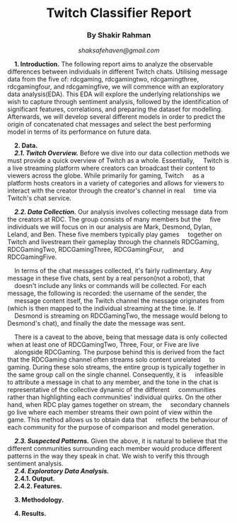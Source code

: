 <h1 align="center">Twitch Classifier Report</h1>
<h3 align="center">By Shakir Rahman</h3>
<p align="center"><em>shaksafehaven@gmail.com</em></p>

&nbsp;&nbsp;&nbsp;&nbsp;**1. Introduction.** The following report aims to analyze the observable differences between individuals in different Twitch chats. Utilising message data from the five of: rdcgaming, rdcgamingtwo, rdcgamingthree, rdcgamingfour, and rdcgamingfive, we will commence with an exploratory data analysis(EDA). This EDA will explore the underlying relationships we wish to capture through sentiment analysis, followed by the identification of significant features, correlations, and preparing the dataset for modelling. Afterwards, we will develop several different models in order to predict the origin of concatenated chat messages and select the best performing model in terms of its performance on future data.

&nbsp;&nbsp;&nbsp;&nbsp;**2. Data.**<br>
&nbsp;&nbsp;&nbsp;&nbsp;***2.1. Twitch Overview.*** Before we dive into our data collection methods we must provide a quick overview of Twitch as a whole. Essentially, &nbsp;&nbsp;&nbsp;&nbsp;Twitch is a live streaming platform where creators can broadcast their content to viewers across the globe. While primarily for gaming, Twitch &nbsp;&nbsp;&nbsp;&nbsp;as a platform hosts creators in a variety of categories and allows for viewers to interact with the creator through the creator's channel in real &nbsp;&nbsp;&nbsp;&nbsp;time via Twitch's chat service. <br>

&nbsp;&nbsp;&nbsp;&nbsp;***2.2. Data Collection.*** Our analysis involves collecting message data from the creators at RDC. The group consists of many members but the &nbsp;&nbsp;&nbsp;&nbsp;five individuals we will focus on in our analysis are Mark, Desmond, Dylan, Leland, and Ben. These five members typically play games &nbsp;&nbsp;&nbsp;&nbsp;together on Twitch and livestream their gameplay through the channels RDCGaming, RDCGamingTwo, RDCGamingThree, RDCGamingFour, &nbsp;&nbsp;&nbsp;&nbsp;and RDCGamingFive. 

&nbsp;&nbsp;&nbsp;&nbsp;In terms of the chat messages collected, it's fairly rudimentary. Any message in these five chats, sent by a real person(not a robot), that &nbsp;&nbsp;&nbsp;&nbsp;doesn't include any links or commands will be collected. For each message, the following is recorded: the username of the sender, the &nbsp;&nbsp;&nbsp;&nbsp;message content itself, the Twitch channel the message originates from (which is then mapped to the individual streaming at the time. Ie. If &nbsp;&nbsp;&nbsp;&nbsp;Desmond is streaming on RDCGamingTwo, the message would belong to Desmond's chat), and finally the date the message was sent. 

&nbsp;&nbsp;&nbsp;&nbsp;There is a caveat to the above, being that message data is only collected when at least one of RDCGamingTwo, Three, Four, or Five are live &nbsp;&nbsp;&nbsp;&nbsp;alongside RDCGaming. The purpose behind this is derived from the fact that the RDCGaming channel often streams solo content unrelated &nbsp;&nbsp;&nbsp;&nbsp;to gaming. During these solo streams, the entire group is typically together in the same group call on the single channel. Consequently, it is &nbsp;&nbsp;&nbsp;&nbsp;infeasible to attribute a message in chat to any member, and the tone in the chat is representative of the collective dynamic of the different &nbsp;&nbsp;&nbsp;&nbsp;communities rather than highlighting each communities' individual quirks. On the other hand, when RDC play games together on stream, the &nbsp;&nbsp;&nbsp;&nbsp;secondary channels go live where each member streams their own point of view within the game. This method allows us to obtain data that &nbsp;&nbsp;&nbsp;&nbsp;reflects the behaviour of each community for the purpose of comparison and model generation. <br>

&nbsp;&nbsp;&nbsp;&nbsp;***2.3. Suspected Patterns.*** Given the above, it is natural to believe that the different communities surrounding each member would produce different patterns in the way they speak in chat. We wish to verify this through sentiment analysis. <br>
&nbsp;&nbsp;&nbsp;&nbsp;***2.4. Exploratory Data Analysis.*** <br>
&nbsp;&nbsp;&nbsp;&nbsp;****2.4.1. Output.**** <br>
&nbsp;&nbsp;&nbsp;&nbsp;****2.4.2. Features.**** <br>

&nbsp;&nbsp;&nbsp;&nbsp;**3. Methodology.**

&nbsp;&nbsp;&nbsp;&nbsp;**4. Results.**
